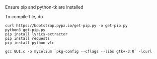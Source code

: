 Ensure pip and python-tk are installed

To compile file, do
```
curl https://bootstrap.pypa.io/get-pip.py -o get-pip.py
python3 get-pip.py
pip install lyrics-extractor
pip install requests
pip install python-vlc
```
```
gcc GUI.c -o mycelium `pkg-config --cflags --libs gtk+-3.0` -lcurl
```
